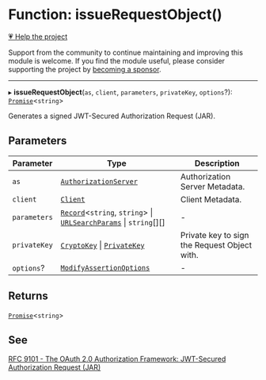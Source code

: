# Function: issueRequestObject()

[💗 Help the project](https://github.com/sponsors/panva)

Support from the community to continue maintaining and improving this module is welcome. If you find the module useful, please consider supporting the project by [becoming a sponsor](https://github.com/sponsors/panva).

***

▸ **issueRequestObject**(`as`, `client`, `parameters`, `privateKey`, `options`?): [`Promise`](https://developer.mozilla.org/docs/Web/JavaScript/Reference/Global_Objects/Promise)\<`string`\>

Generates a signed JWT-Secured Authorization Request (JAR).

## Parameters

| Parameter | Type | Description |
| ------ | ------ | ------ |
| `as` | [`AuthorizationServer`](../interfaces/AuthorizationServer.md) | Authorization Server Metadata. |
| `client` | [`Client`](../interfaces/Client.md) | Client Metadata. |
| `parameters` | [`Record`](https://www.typescriptlang.org/docs/handbook/utility-types.html#recordkeys-type)\<`string`, `string`\> \| [`URLSearchParams`](https://developer.mozilla.org/docs/Web/API/URLSearchParams) \| `string`[][] | - |
| `privateKey` | [`CryptoKey`](https://developer.mozilla.org/docs/Web/API/CryptoKey) \| [`PrivateKey`](../interfaces/PrivateKey.md) | Private key to sign the Request Object with. |
| `options`? | [`ModifyAssertionOptions`](../interfaces/ModifyAssertionOptions.md) | - |

## Returns

[`Promise`](https://developer.mozilla.org/docs/Web/JavaScript/Reference/Global_Objects/Promise)\<`string`\>

## See

[RFC 9101 - The OAuth 2.0 Authorization Framework: JWT-Secured Authorization Request (JAR)](https://www.rfc-editor.org/rfc/rfc9101.html#name-request-object-2)
